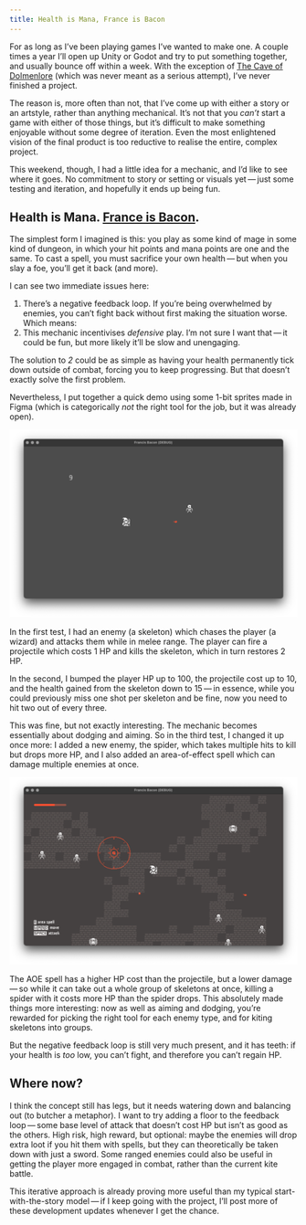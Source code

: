 ```yaml
---
title: Health is Mana, France is Bacon
---
```

For as long as I’ve been playing games I’ve wanted to make one. A couple times a year I’ll open up Unity or Godot and try to put something together, and usually bounce off within a week. With the exception of [The Cave of Dolmenlore](/work/dolmenlore) (which was never meant as a serious attempt), I’ve never finished a project.

The reason is, more often than not, that I’ve come up with either a story or an artstyle, rather than anything mechanical. It’s not that you _can’t_ start a game with either of those things, but it’s difficult to make something enjoyable without some degree of iteration. Even the most enlightened vision of the final product is too reductive to realise the entire, complex project.

This weekend, though, I had a little idea for a mechanic, and I’d like to see where it goes. No commitment to story or setting or visuals yet — just some testing and iteration, and hopefully it ends up being fun.

## Health is Mana. [France is Bacon](https://www.reddit.com/r/AskReddit/comments/dxosj/what_word_or_phrase_did_you_totally_misunderstand/c13pbyc/).

The simplest form I imagined is this: you play as some kind of mage in some kind of dungeon, in which your hit points and mana points are one and the same. To cast a spell, you must sacrifice your own health — but when you slay a foe, you’ll get it back (and more).

I can see two immediate issues here:

1. There’s a negative feedback loop. If you’re being overwhelmed by enemies, you can’t fight back without first making the situation worse. Which means:
2. This mechanic incentivises _defensive_ play. I’m not sure I want that — it could be fun, but more likely it’ll be slow and unengaging.

The solution to _2_ could be as simple as having your health permanently tick down outside of combat, forcing you to keep progressing. But that doesn’t exactly solve the first problem.

Nevertheless, I put together a quick demo using some 1-bit sprites made in Figma (which is categorically _not_ the right tool for the job, but it was already open).

![Test with one skeleton and a projectile](/media/france_is_bacon-w1_i1.png)

In the first test, I had an enemy (a skeleton) which chases the player (a wizard) and attacks them while in melee range. The player can fire a projectile which costs 1 HP and kills the skeleton, which in turn restores 2 HP.

In the second, I bumped the player HP up to 100, the projectile cost up to 10, and the health gained from the skeleton down to 15 — in essence, while you could previously miss one shot per skeleton and be fine, now you need to hit two out of every three.

This was fine, but not exactly interesting. The mechanic becomes essentially about dodging and aiming. So in the third test, I changed it up once more: I added a new enemy, the spider, which takes multiple hits to kill but drops more HP, and I also added an area-of-effect spell which can damage multiple enemies at once.

![Test with multiple enemies and spells](/media/france_is_bacon-w1_i2.png)

The AOE spell has a higher HP cost than the projectile, but a lower damage — so while it can take out a whole group of skeletons at once, killing a spider with it costs more HP than the spider drops. This absolutely made things more interesting: now as well as aiming and dodging, you’re rewarded for picking the right tool for each enemy type, and for kiting skeletons into groups.

But the negative feedback loop is still very much present, and it has teeth: if your health is _too_ low, you can’t fight, and therefore you can’t regain HP.

## Where now?

I think the concept still has legs, but it needs watering down and balancing out (to butcher a metaphor). I want to try adding a floor to the feedback loop — some base level of attack that doesn’t cost HP but isn’t as good as the others. High risk, high reward, but optional: maybe the enemies will drop extra loot if you hit them with spells, but they can theoretically be taken down with just a sword. Some ranged enemies could also be useful in getting the player more engaged in combat, rather than the current kite battle.

This iterative approach is already proving more useful than my typical start-with-the-story model — if I keep going with the project, I’ll post more of these development updates whenever I get the chance.